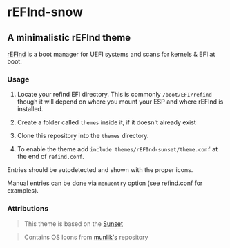 # rEFInd-snow
## A minimalistic rEFInd theme
[rEFInd](http://www.rodsbooks.com/refind/) is a boot manager for UEFI systems and scans for kernels & EFI at boot.

### Usage

 1. Locate your refind EFI directory. This is commonly `/boot/EFI/refind`
    though it will depend on where you mount your ESP and where rEFInd is
    installed.

 2. Create a folder called `themes` inside it, if it doesn't already exist

 3. Clone this repository into the `themes` directory.

 4. To enable the theme add `include themes/rEFInd-sunset/theme.conf` at the end of
    `refind.conf`.
    
Entries should be autodetected and shown with the proper icons.

Manual entries can be done via `menuentry` option (see refind.conf for examples).



### Attributions
> This theme is based on the [Sunset](https://gitlab.com/realmain/rEFInd-sunset)

> Contains OS Icons from [munlik's](https://github.com/munlik/refind-theme-regular) repository
